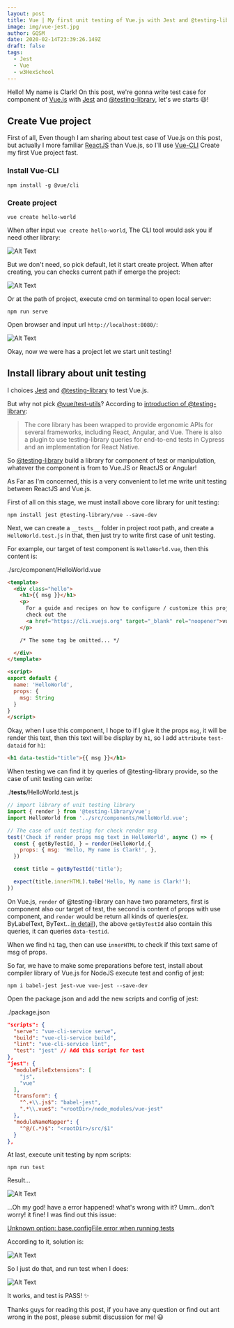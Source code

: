 ```yaml
---
layout: post
title: Vue | My first unit testing of Vue.js with Jest and @testing-library
image: img/vue-jest.jpg
author: GQSM
date: 2020-02-14T23:39:26.149Z
draft: false
tags: 
  - Jest
  - Vue
  - w3HexSchool
---
```


Hello! My name is Clark! On this post, we're gonna write test case for component of [Vue.js](https://vuejs.org/) with [Jest](https://jestjs.io/en/) and [@testing-library](https://testing-library.com/), let's we starts 😃!

## Create Vue project

First of all, Even though I am sharing about test case of Vue.js on this post, but actually I more familiar [ReactJS](https://reactjs.org/) than Vue.js, so I'll use [Vue-CLI](https://cli.vuejs.org/) Create my first Vue project fast.

### Install Vue-CLI

```
npm install -g @vue/cli
```

### Create project

```
vue create hello-world
```

When after input `vue create hello-world`, The CLI tool would ask you if need other library:

![Alt Text](https://dev-to-uploads.s3.amazonaws.com/i/9xnvtuhq7ihw364880ts.png)

But we don't need, so pick default, let it start create project. When after creating, you can checks current path if emerge the project:

![Alt Text](https://dev-to-uploads.s3.amazonaws.com/i/0rpbruu2uxk14vg0uum9.png)

Or at the path of project, execute cmd on terminal to open local server:

```
npm run serve
```

Open browser and input url `http://localhost:8080/`:

![Alt Text](https://dev-to-uploads.s3.amazonaws.com/i/j3iw7bqjp6kblhbnbnq6.png)

Okay, now we were has a project let we start unit testing!

## Install library about unit testing

I choices [Jest](https://jestjs.io/en/) and [@testing-library](https://testing-library.com/) to test Vue.js.

But why not pick [@vue/test-utils](https://vue-test-utils.vuejs.org/)? According to [introduction of @testing-library](https://testing-library.com/docs/intro):

>The core library has been wrapped to provide ergonomic APIs for several frameworks, including React, Angular, and Vue. There is also a plugin to use testing-library queries for end-to-end tests in Cypress and an implementation for React Native.

So [@testing-library](https://testing-library.com/) build a library for component of test or manipulation, whatever the component is from  to Vue.JS or ReactJS or Angular!

As Far as I'm concerned, this is a very convenient to let me write unit testing between ReactJS and Vue.js.

First of all on this stage, we must install above core library for unit testing:

```
npm install jest @testing-library/vue --save-dev
```

Next, we can create a `__tests__` folder in project root path, and create a `HelloWorld.test.js` in that, then just try to write first case of unit testing.

For example, our target of test component is `HelloWorld.vue`, then this content is:

./src/component/HelloWorld.vue
```html
<template>
  <div class="hello">
    <h1>{{ msg }}</h1>
    <p>
      For a guide and recipes on how to configure / customize this project,<br>
      check out the
      <a href="https://cli.vuejs.org" target="_blank" rel="noopener">vue-cli documentation</a>.
    </p>

    /* The some tag be omitted... */

  </div>
</template>

<script>
export default {
  name: 'HelloWorld',
  props: {
    msg: String
  }
}
</script>
```

Okay, when I use this component, I hope to if I give it the props `msg`, it will be render this text, then this text will be display by `h1`, so I add `attribute` `test-dataid` for `h1`:

```html
<h1 data-testid="title">{{ msg }}</h1>
```

When testing we can find it by queries of @testing-library provide, so the case of unit testing can write:

./__tests__/HelloWorld.test.js
```javascript
// import library of unit testing library
import { render } from '@testing-library/vue';
import HelloWorld from '../src/components/HelloWorld.vue';

// The case of unit testing for check render msg
test('Check if render props msg text in HelloWorld', async () => {
  const { getByTestId, } = render(HelloWorld,{
    props: { msg: 'Hello, My name is Clark!', },
  })

  const title = getByTestId('title');

  expect(title.innerHTML).toBe('Hello, My name is Clark!');
})
```

On Vue.js, `render` of @testing-library can have two parameters, first is component also our target of test, the second is content of props with use component, and `render` would be return all kinds of queries(ex. ByLabelText, ByText...[in detail](https://testing-library.com/docs/dom-testing-library/api-queries)), the above `getByTestId` also contain this queries, it can queries `data-testid`.

When we find `h1` tag, then can use `innerHTML` to check if this text same of msg of props.

So far, we have to make some preparations before test, install about compiler library of Vue.js for NodeJS execute test and config of jest:

```
npm i babel-jest jest-vue vue-jest --save-dev
```

Open the package.json and add the new scripts and config of jest:

./package.json
```json
"scripts": {
  "serve": "vue-cli-service serve",
  "build": "vue-cli-service build",
  "lint": "vue-cli-service lint",
  "test": "jest" // Add this script for test
},
"jest": {
  "moduleFileExtensions": [
    "js",
    "vue"
  ],
  "transform": {
    "^.+\\.js$": "babel-jest",
    ".*\\.vue$": "<rootDir>/node_modules/vue-jest"
  },
  "moduleNameMapper": {
    "^@/(.*)$": "<rootDir>/src/$1"
  }
},
```

At last, execute unit testing by npm scripts:

```
npm run test
```

Result...

![Alt Text](https://dev-to-uploads.s3.amazonaws.com/i/x2uvwqdhfgldsbcoctki.png)

...Oh my god! have a error happened! what's wrong with it? Umm...don't worry! it fine! I was find out this issue:

[Unknown option: base.configFile error when running tests](https://github.com/facebook/create-react-app/issues/5259)

According to it, solution is:

![Alt Text](https://dev-to-uploads.s3.amazonaws.com/i/qkb4qc037ihhphvbq4kl.png)

So I just do that, and run test when I does:

![Alt Text](https://dev-to-uploads.s3.amazonaws.com/i/c408bwt6r7hhid3gao6c.png)

It works, and test is PASS! ✨

Thanks guys for reading this post, if you have any question or find out ant wrong in the post, please submit discussion for me! 😃